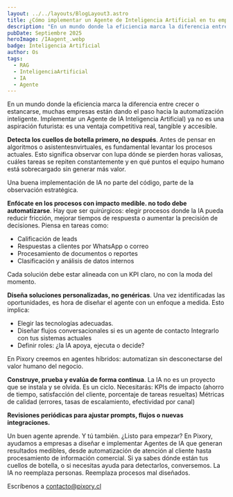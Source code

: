 ```yaml
---
layout: ../../layouts/BlogLayout3.astro
title: ¿Cómo implementar un Agente de Inteligencia Artificial en tu empresa?
description: "En un mundo donde la eficiencia marca la diferencia entre crecer o estancarse, muchas empresas están dando el paso hacia la automatización inteligente. Implementar un Agente de IA ya no es una aspiración futurista: es una ventaja competitiva real, tangible y accesible."
pubDate: Septiembre 2025
heroImage: /IAagent_.webp
badge: Inteligencia Artificial
author: Os
tags:
  - RAG
  - InteligenciaArtificial
  - IA
  - Agente
---
```


En un mundo donde la eficiencia marca la diferencia entre crecer o estancarse, muchas empresas están dando el paso hacia la automatización inteligente. Implementar un Agente de IA Inteligencia Artificial) ya no es una aspiración futurista: es una ventaja competitiva real, tangible y accesible. 

**Detecta los cuellos de botella primero, no después**. Antes de pensar en algoritmos o asistentesnvirtuales, es fundamental levantar los procesos actuales. Esto significa observar con lupa dónde se pierden horas valiosas, cuáles tareas se repiten constantemente y en qué puntos el equipo humano está sobrecargado sin generar más valor. 

Una buena implementación de IA no parte del código, parte de la observación estratégica. 

**Enfócate en los procesos con impacto medible. no todo debe automatizarse**. Hay que ser quirúrgicos: elegir procesos donde la IA pueda reducir fricción, mejorar tiempos de respuesta o aumentar la precisión de decisiones. Piensa en tareas como: 

- Calificación de leads 
- Respuestas a clientes por WhatsApp o correo 
- Procesamiento de documentos o reportes 
- Clasificación y análisis de datos internos 

Cada solución debe estar alineada con un KPI claro, no con la moda del momento. 

**Diseña soluciones personalizadas, no genéricas**. Una vez identificadas las oportunidades, es hora de diseñar el agente con un enfoque a medida. Esto implica:

- Elegir las tecnologías adecuadas.
- Diseñar flujos conversacionales si es un agente de contacto Integrarlo con tus sistemas actuales 
- Definir roles: ¿la IA apoya, ejecuta o decide? 

En Pixory creemos en agentes híbridos: automatizan sin desconectarse del valor humano del negocio. 

**Construye, prueba y evalúa de forma continua**. La IA no es un proyecto que se instala y se olvida. Es un ciclo. Necesitarás: KPIs de impacto (ahorro de tiempo, satisfacción del cliente, porcentaje de tareas resueltas) Métricas de calidad (errores, tasas de escalamiento, efectividad por canal) 

**Revisiones periódicas para ajustar prompts, flujos o nuevas integraciones.**

Un buen agente aprende. Y tú también. ¿Listo para empezar? En Pixory, ayudamos a empresas a diseñar e implementar Agentes de IA que generan resultados medibles, desde automatización de atención al cliente hasta procesamiento de información comercial. 
Si ya sabes dónde están tus cuellos de botella, o si necesitas ayuda para detectarlos, conversemos. La IA no reemplaza personas. Reemplaza procesos mal diseñados.

Escríbenos a contacto@pixory.cl


